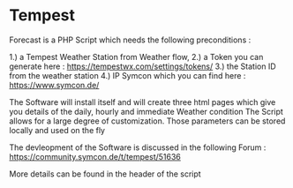# Tempest

Forecast is a PHP Script which needs the following preconditions :

1.) a Tempest Weather Station from Weather flow, 
2.) a Token you can generate here : https://tempestwx.com/settings/tokens/ 
3.) the Station ID from the weather station 
4.) IP Symcon which you can find here : https://www.symcon.de/

The Software will install itself and will create three html pages which give you details of the daily, hourly and immediate Weather condition
The Script allows for a large degree of customization. Those parameters can be stored locally and  used on the fly

The devleopment of the Software is discussed in the following Forum : https://community.symcon.de/t/tempest/51636

More details can be found in the header of the script 



